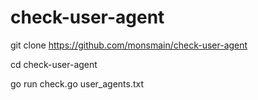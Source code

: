 # check-user-agent


git clone https://github.com/monsmain/check-user-agent

cd check-user-agent

go run check.go user_agents.txt















